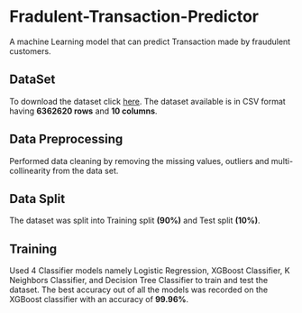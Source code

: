 # Fradulent-Transaction-Predictor
A machine Learning model that can predict Transaction made by fraudulent customers.
## DataSet
To download the dataset click [here](https://drive.google.com/uc?export=download&confirm=6gh6&id=1VNpyNkGxHdskfdTNRSjjyNa5qC9u0JyV).
The dataset available is in CSV format having __6362620 rows__ and __10 columns__.

## Data Preprocessing
Performed data cleaning by removing the missing values, outliers and multi-collinearity from the data set.

## Data Split
The dataset was split into Training split __(90%)__ and Test split __(10%)__.

## Training
Used 4 Classifier models namely Logistic Regression, XGBoost Classifier, K Neighbors Classifier, and Decision Tree Classifier to train and test the dataset. The best accuracy out of all the models was recorded on the XGBoost classifier with an accuracy of __99.96%__.
